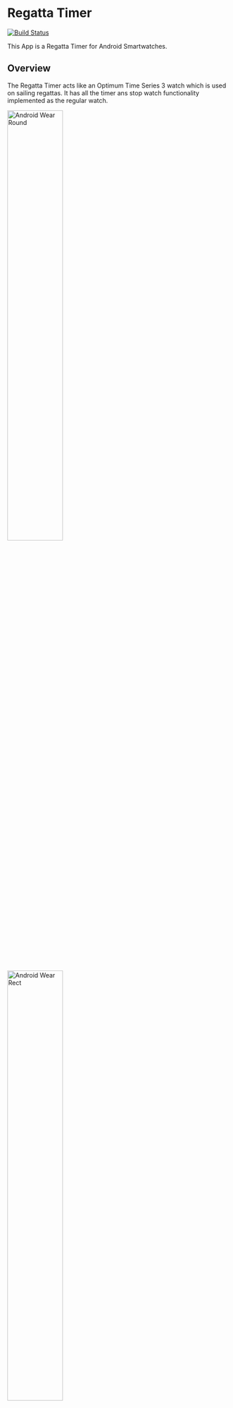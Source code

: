 # Regatta Timer
[![Build Status](https://travis-ci.org/thomashaertel/regatta-timer.svg?branch=master)](https://travis-ci.org/thomashaertel/regatta-timer)

This App is a Regatta Timer for Android Smartwatches.

## Overview
The Regatta Timer acts like an Optimum Time Series 3 watch which is used on sailing regattas. It has all the timer ans stop watch functionality implemented as the regular watch.

<img src="https://cloud.githubusercontent.com/assets/1078036/7267710/614d33bc-e8bf-11e4-8864-08a16917460c.png" alt="Android Wear Round" width="50%" height="50%">
<img src="https://cloud.githubusercontent.com/assets/1078036/7267656/dcb23aee-e8be-11e4-8ad6-0eb5568039d3.png" alt="Android Wear Rect" width="50%" height="50%">

## Usage

#### Actions
Prog: Adds the configured amount of time to the count down.<br>
Clear: Resets the the count down and stop watch.<br>
Start/Stop: If a count down time is set it starts/stops the couting down. Otherwise a stop watch (count up) ist started/stopped.<br>
Sync: Synchronizes the timer in count down mode to the next whole minute.

#### Changing Settings (long touch):
Prog: Changing amount of time to be added. Available modes: 5,4,1,0 / 3M / 2M / 1M<br>
Clear: Changing interval mode between repeating and up/down.

#### Acustic Signals:
In count down mode the timer gives different beep signals indicating how much time is available to zero.

Every minute: Beep<br>
In last minute: <br>
- every 10 sec: Beep<br>
- last 15 secs: two short beeps every second<br>
- zero time: long beep

## Contributing
For making contributions please send me pull requests, but also bugs and enhancement requests are welcome. Although no guarantees on when I can review them.

## License

* [Apache License, Version 2.0](http://www.apache.org/licenses/LICENSE-2.0)
